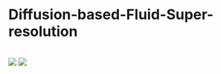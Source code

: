 # Diffusion-based-Fluid-Super-resolution
<br>
<div>
<img src="https://github.com/BaratiLab/Diffusion-based-Fluid-Super-resolution/blob/main/images/re1000_1.gif" />
<img src="https://github.com/BaratiLab/Diffusion-based-Fluid-Super-resolution/blob/main/images/re1000_2.gif" />
</div>
